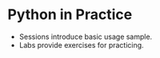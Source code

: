 Python in Practice
===============

* Sessions introduce basic usage sample.
* Labs provide exercises for practicing.